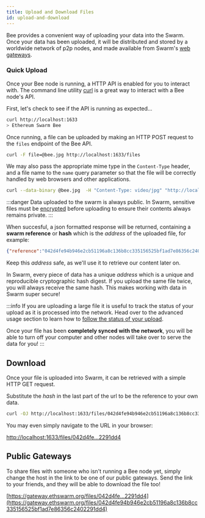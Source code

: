 ```yaml
---
title: Upload and Download Files
id: upload-and-download
---
```


Bee provides a convenient way of uploading your data into the Swarm. Once your data has been uploaded, it will be distributed and stored by a worldwide network of p2p nodes, and made available from Swarm's [web gateways](https://gateway.ethswarm.org).

### Quick Upload

Once your Bee node is running, a HTTP API is enabled for you to interact with. The command line utility [curl](https://ec.haxx.se/http/http-multipart) is a great way to interact with a Bee node's API.

First, let's check to see if the API is running as expected...

```sh
curl http://localhost:1633
> Ethereum Swarm Bee
```

Once running, a file can be uploaded by making an HTTP POST request to the `files` endpoint of the Bee API.

```sh
curl -F file=@bee.jpg http://localhost:1633/files
```

We may also pass the appropriate mime type in the `Content-Type` header, and a file name to the `name` query parameter so that the file will be correctly handled by web browsers and other applications.

```sh
curl --data-binary @bee.jpg  -H "Content-Type: video/jpg" "http://localhost:1633/files?name=bee.jpg"
```

:::danger
Data uploaded to the swarm is always public. In Swarm, sensitive files must be [encrypted](/docs/getting-started/store-with-encryption) before uploading to ensure their contents always remains private.
:::

When succesful, a json formatted response will be returned, containing a **swarm reference** or **hash** which is the *address* of the uploaded file, for example:

```json
{"reference":"042d4fe94b946e2cb51196a8c136b8cc335156525bf1ad7e86356c2402291dd4"}
```
Keep this *address* safe, as we'll use it to retrieve our content later on.

In Swarm, every piece of data has a unique *address* which is a unique and reproducible cryptographic hash digest. If you upload the same file twice, you will always receive the same hash. This makes working with data in Swarm super secure!

:::info
If you are uploading a large file it is useful to track the status of your upload as it is processed into the network. Head over to the advanced usage section to learn how to [follow the status of your upload](/docs/advanced/tags). 

Once your file has been **completely synced with the network**, you will be able to turn off your computer and other nodes will take over to serve the data for you!
:::

## Download

Once your file is uploaded into Swarm, it can be retrieved with a simple HTTP GET request.

Substitute the *hash* in the last part of the url to be the reference to your own data.

```sh
curl -OJ http://localhost:1633/files/042d4fe94b946e2cb51196a8c136b8cc335156525bf1ad7e86356c2402291dd4
```

You may even simply navigate to the URL in your browser:

[http://localhost:1633/files/042d4fe...2291dd4](http://localhost:1633/files/042d4fe94b946e2cb51196a8c136b8cc335156525bf1ad7e86356c2402291dd4)

## Public Gateways

To share files with someone who isn't running a Bee node yet, simply change the host in the link to be one of our public gateways. Send the link to your friends, and they will be able to download the file too!

[https://gateway.ethswarm.org/files/042d4fe...2291dd4](https://gateway.ethswarm.org/files/042d4fe94b946e2cb51196a8c136b8cc335156525bf1ad7e86356c2402291dd4)

<!-- If you are unable to download your file from a different Bee node, you may be experiencing connection issues, see [troubleshooting connectivity](/docs/troubleshooting/connectivitiy) for assistance. -->